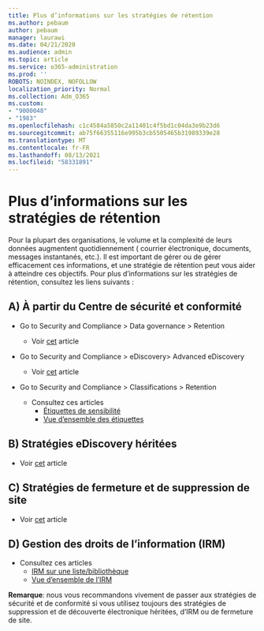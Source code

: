 ```yaml
---
title: Plus d’informations sur les stratégies de rétention
ms.author: pebaum
author: pebaum
manager: laurawi
ms.date: 04/21/2020
ms.audience: admin
ms.topic: article
ms.service: o365-administration
ms.prod: ''
ROBOTS: NOINDEX, NOFOLLOW
localization_priority: Normal
ms.collection: Adm_O365
ms.custom:
- "9000048"
- "1983"
ms.openlocfilehash: c1c4584a5850c2a11401c4f5bd1c04da3e9b23d6
ms.sourcegitcommit: ab75f66355116e995b3cb5505465b31989339e28
ms.translationtype: MT
ms.contentlocale: fr-FR
ms.lasthandoff: 08/13/2021
ms.locfileid: "58331891"
---
```

# <a name="more-info-about-retention-policies"></a>Plus d’informations sur les stratégies de rétention

Pour la plupart des organisations, le volume et la complexité de leurs données augmentent quotidiennement ( courrier électronique, documents, messages instantanés, etc.). Il est important de gérer ou de gérer efficacement ces informations, et une stratégie de rétention peut vous aider à atteindre ces objectifs. Pour plus d’informations sur les stratégies de rétention, consultez les liens suivants :

## <a name="a-from-security-and-compliance-center"></a>A) À partir du Centre de sécurité et conformité

- Go to Security and Compliance > Data governance > Retention
  - Voir [cet](https://docs.microsoft.com/microsoft-365/compliance/retention-policies) article

- Go to Security and Compliance > eDiscovery> Advanced eDiscovery 
  - Voir [cet](https://docs.microsoft.com/microsoft-365/compliance/ediscovery-cases) article

- Go to Security and Compliance > Classifications > Retention
  - Consultez ces articles
    - [Étiquettes de sensibilité](https://docs.microsoft.com/microsoft-365/compliance/sensitivity-labels)
    - [Vue d’ensemble des étiquettes](https://docs.microsoft.com/microsoft-365/compliance/labels)

## <a name="b-legacy-ediscovery-policies"></a>B) Stratégies eDiscovery héritées

- Voir [cet](https://support.office.com/article/Set-up-an-eDiscovery-Center-in-SharePoint-Online-A18F8975-AA7F-43B4-A7D6-001D14744D8E) article

## <a name="c-site-closure-and-deletion-policies"></a>C) Stratégies de fermeture et de suppression de site

- Voir [cet](https://support.office.com/article/Use-policies-for-site-closure-and-deletion-A8280D82-27FD-48C5-9ADF-8A5431208BA5) article  

## <a name="d-information-rights-management-irm"></a>D) Gestion des droits de l’information (IRM)

- Consultez ces articles
  - [IRM sur une liste/bibliothèque](https://support.office.com/article/apply-information-rights-management-to-a-list-or-library-3bdb5c4e-94fc-4741-b02f-4e7cc3c54aa1)
  - [Vue d’ensemble de l’IRM](https://support.office.com/article/create-and-apply-information-management-policies-eb501fe9-2ef6-4150-945a-65a6451ee9e9)

**Remarque**: nous vous recommandons vivement de passer aux stratégies de sécurité et de conformité si vous utilisez toujours des stratégies de suppression et de découverte électronique héritées, d’IRM ou de fermeture de site.
